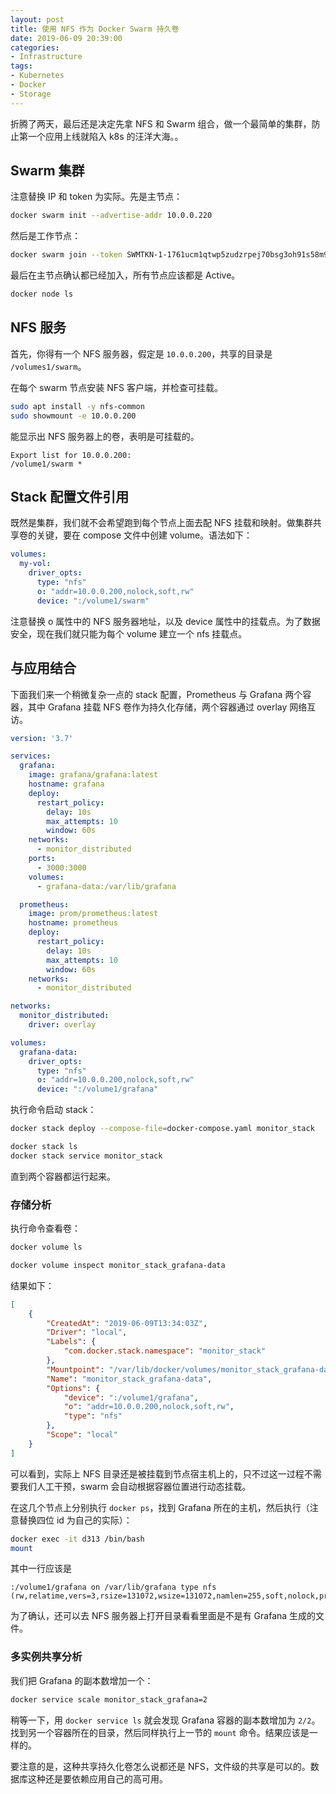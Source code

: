 ```yaml
---
layout: post
title: 使用 NFS 作为 Docker Swarm 持久卷
date: 2019-06-09 20:39:00
categories: 
- Infrastructure
tags:
- Kubernetes
- Docker
- Storage
---
```


折腾了两天，最后还是决定先拿 NFS 和 Swarm 组合，做一个最简单的集群，防止第一个应用上线就陷入 k8s 的汪洋大海。。

## Swarm 集群

注意替换 IP 和 token 为实际。先是主节点：

```bash
docker swarm init --advertise-addr 10.0.0.220
```

然后是工作节点：

```bash
docker swarm join --token SWMTKN-1-1761ucm1qtwp5zudzrpej70bsg3oh91s58m96nl1aw8outyx4e-7qho23q4nr65byy9u61amrzgm 10.0.0.220:2377
```

最后在主节点确认都已经加入，所有节点应该都是 Active。

```bash
docker node ls
```

## NFS 服务

首先，你得有一个 NFS 服务器，假定是 `10.0.0.200`，共享的目录是 `/volumes1/swarm`。

在每个 swarm 节点安装 NFS 客户端，并检查可挂载。

```bash
sudo apt install -y nfs-common
sudo showmount -e 10.0.0.200
```

能显示出 NFS 服务器上的卷，表明是可挂载的。

```text
Export list for 10.0.0.200:
/volume1/swarm *
```

## Stack 配置文件引用

既然是集群，我们就不会希望跑到每个节点上面去配 NFS 挂载和映射。做集群共享卷的关键，要在 compose 文件中创建 volume。语法如下：

```yaml
volumes:
  my-vol:
    driver_opts:
      type: "nfs"
      o: "addr=10.0.0.200,nolock,soft,rw"
      device: ":/volume1/swarm"
```

注意替换 o 属性中的 NFS 服务器地址，以及 device 属性中的挂载点。为了数据安全，现在我们就只能为每个 volume 建立一个 nfs 挂载点。

## 与应用结合

下面我们来一个稍微复杂一点的 stack 配置，Prometheus 与 Grafana 两个容器，其中 Grafana 挂载 NFS 卷作为持久化存储，两个容器通过 overlay 网络互访。

```yaml
version: '3.7'

services:
  grafana:
    image: grafana/grafana:latest
    hostname: grafana
    deploy:
      restart_policy:
        delay: 10s
        max_attempts: 10
        window: 60s
    networks:
      - monitor_distributed
    ports:
      - 3000:3000
    volumes:
      - grafana-data:/var/lib/grafana

  prometheus:  
    image: prom/prometheus:latest
    hostname: prometheus
    deploy:
      restart_policy:
        delay: 10s
        max_attempts: 10
        window: 60s
    networks:
      - monitor_distributed

networks:
  monitor_distributed:
    driver: overlay

volumes:
  grafana-data:
    driver_opts:
      type: "nfs"
      o: "addr=10.0.0.200,nolock,soft,rw"
      device: ":/volume1/grafana"
```

执行命令启动 stack：

```bash
docker stack deploy --compose-file=docker-compose.yaml monitor_stack

docker stack ls
docker stack service monitor_stack
```

直到两个容器都运行起来。

### 存储分析

执行命令查看卷：

```bash
docker volume ls

docker volume inspect monitor_stack_grafana-data
```

结果如下：

```json
[
    {
        "CreatedAt": "2019-06-09T13:34:03Z",
        "Driver": "local",
        "Labels": {
            "com.docker.stack.namespace": "monitor_stack"
        },
        "Mountpoint": "/var/lib/docker/volumes/monitor_stack_grafana-data/_data",
        "Name": "monitor_stack_grafana-data",
        "Options": {
            "device": ":/volume1/grafana",
            "o": "addr=10.0.0.200,nolock,soft,rw",
            "type": "nfs"
        },
        "Scope": "local"
    }
]
```

可以看到，实际上 NFS 目录还是被挂载到节点宿主机上的，只不过这一过程不需要我们人工干预，swarm 会自动根据容器位置进行动态挂载。

在这几个节点上分别执行 `docker ps`，找到 Grafana 所在的主机，然后执行（注意替换四位 id 为自己的实际）：

```bash
docker exec -it d313 /bin/bash
mount
```

其中一行应该是

```text
:/volume1/grafana on /var/lib/grafana type nfs (rw,relatime,vers=3,rsize=131072,wsize=131072,namlen=255,soft,nolock,proto=tcp,timeo=600,retrans=2,sec=sys,mountaddr=10.0.0.200,mountvers=3,mountproto=tcp,local_lock=all,addr=10.0.0.200)
```

为了确认，还可以去 NFS 服务器上打开目录看看里面是不是有 Grafana 生成的文件。

### 多实例共享分析

我们把 Grafana 的副本数增加一个：

```bash
docker service scale monitor_stack_grafana=2
```

稍等一下，用 `docker service ls` 就会发现 Grafana 容器的副本数增加为 `2/2`。找到另一个容器所在的目录，然后同样执行上一节的 `mount` 命令。结果应该是一样的。

要注意的是，这种共享持久化卷怎么说都还是 NFS，文件级的共享是可以的。数据库这种还是要依赖应用自己的高可用。
